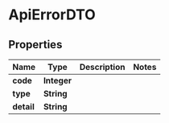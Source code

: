 

# ApiErrorDTO


## Properties

| Name | Type | Description | Notes |
|------------ | ------------- | ------------- | -------------|
|**code** | **Integer** |  |  |
|**type** | **String** |  |  |
|**detail** | **String** |  |  |



